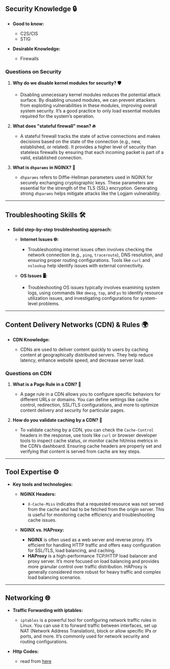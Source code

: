 
## Security Knowledge 🔒

* **Good to know:**

  * C2S/CIS
  * STIG
* **Desirable Knowledge:**

  * Firewalls

### Questions on Security

1. **Why do we disable kernel modules for security? 🛡️**

   * Disabling unnecessary kernel modules reduces the potential attack surface. By disabling unused modules, we can prevent attackers from exploiting vulnerabilities in these modules, improving overall system security. It’s a good practice to only load essential modules required for the system’s operation.

2. **What does "stateful firewall" mean? 🔥**

   * A stateful firewall tracks the state of active connections and makes decisions based on the state of the connection (e.g., new, established, or related). It provides a higher level of security than stateless firewalls by ensuring that each incoming packet is part of a valid, established connection.

3. **What is `dhparams` in NGINX? 🔑**

   * `dhparams` refers to Diffie-Hellman parameters used in NGINX for securely exchanging cryptographic keys. These parameters are essential for the strength of the TLS (SSL) encryption. Generating strong `dhparams` helps mitigate attacks like the Logjam vulnerability.

---

## Troubleshooting Skills 🛠️

* **Solid step-by-step troubleshooting approach:**

  * **Internet Issues 🌐:**

    * Troubleshooting internet issues often involves checking the network connection (e.g., `ping`, `traceroute`), DNS resolution, and ensuring proper routing configurations. Tools like `curl` and `nslookup` help identify issues with external connectivity.

  * **OS Issues 🖥️:**

    * Troubleshooting OS issues typically involves examining system logs, using commands like `dmesg`, `top`, and `ps` to identify resource utilization issues, and investigating configurations for system-level problems.

---

## Content Delivery Networks (CDN) & Rules 🌍

* **CDN Knowledge:**

  * CDNs are used to deliver content quickly to users by caching content at geographically distributed servers. They help reduce latency, enhance website speed, and decrease server load.

### Questions on CDN

1. **What is a Page Rule in a CDN? 📜**

   * A page rule in a CDN allows you to configure specific behaviors for different URLs or domains. You can define settings like cache control, redirection, SSL/TLS configurations, and more to optimize content delivery and security for particular pages.

2. **How do you validate caching by a CDN? 🔄**

   * To validate caching by a CDN, you can check the `Cache-Control` headers in the response, use tools like `curl` or browser developer tools to inspect cache status, or monitor cache hit/miss metrics in the CDN’s dashboard. Ensuring cache headers are properly set and verifying that content is served from cache are key steps.

---

## Tool Expertise ⚙️

* **Key tools and technologies:**

  * **NGINX Headers:**

    * `X-Cache-Miss` indicates that a requested resource was not served from the cache and had to be fetched from the origin server. This is useful for monitoring cache efficiency and troubleshooting cache issues.
  * **NGINX vs. HAProxy:**

    * **NGINX** is often used as a web server and reverse proxy. It’s efficient for handling HTTP traffic and offers easy configuration for SSL/TLS, load balancing, and caching.
    * **HAProxy** is a high-performance TCP/HTTP load balancer and proxy server. It’s more focused on load balancing and provides more granular control over traffic distribution. HAProxy is generally considered more robust for heavy traffic and complex load balancing scenarios.

---

## Networking 🌐

* **Traffic Forwarding with iptables:**

  * `iptables` is a powerful tool for configuring network traffic rules in Linux. You can use it to forward traffic between interfaces, set up NAT (Network Address Translation), block or allow specific IPs or ports, and more. It’s commonly used for network security and routing configurations.

* **Http Codes:**

  * read from [here](https://developer.mozilla.org/en-US/docs/Web/HTTP/Reference/Status) 